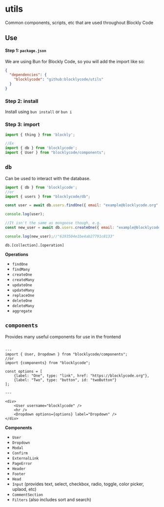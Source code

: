 # utils
Common components, scripts, etc that are used throughout Blockly Code

## Use

#### Step 1: `package.json`

We are using Bun for Blockly Code, so you will add the import like so:

```json
{
  "dependencies": {
    "blocklycode": "github:blocklycode/utils"
  }
}
```

### Step 2: install

Install using `bun install` or `bun i`

### Step 3: import

```js
import { thing } from 'blockly';

//Ex
import { db } from 'blocklycode';
import { User } from "blocklycode/components";
```

## `db`

Can be used to interact with the database.

```js
import { db } from 'blocklycode';
//or
import { users } from "blocklycode/db";

const user = await db.users.findOne({ email: "example@blocklycode.org" });

console.log(user);

//It isn't the same as mongoose though, e.g.
const new_user = await db.users.createOne({ email: "example@blocklycode.org" });

console.log(new_user);//"6193504e1be4ab27791c8133"

```

`db.[collection].[operation]`

**Operations**

- `findOne`
- `findMany`
- `createOne`
- `createMany`
- `updateOne`
- `updateMany`
- `replaceOne`
- `deleteOne`
- `deleteMany`
- `aggregate`

## `components`

Provides many useful components for use in the frontend

```astro

---
import { User, Dropdown } from "blocklycode/components";
//or
import {components} from "blocklycode";

const options = [
    {label: "One", type: "link", href: "https://blocklycode.org"},
    {label: "Two", type: "button", id: "twoButton"}
];

---

<div>
    <User username="blocklycode" />
    <hr />
    <Dropdown options={options} label="Dropdown" />
</div>

```

**Components**

- `User`
- `Dropdown`
- `Modal`
- `Confirm`
- `ExternalLink`
- `PageError`
- `Header`
- `Footer`
- `Head`
- `Input` (provides text, select, checkbox, radio, toggle, color picker, uplaod, etc)
- `CommentSection`
- `Filters` (also includes sort and search)

